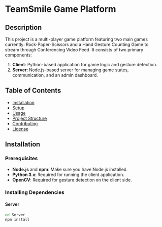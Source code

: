 # TeamSmile Game Platform

## Description
This project is a multi-player game platform featuring two main games currently: Rock-Paper-Scissors and a Hand Gesture Counting Game to stream through Conferencing Video Feed. It consists of two primary components:

1. **Client**: Python-based application for game logic and gesture detection.
2. **Server**: Node.js-based server for managing game states, communication, and an admin dashboard.

## Table of Contents
- [Installation](#installation)
- [Setup](#setup)
- [Usage](#usage)
- [Project Structure](#project-structure)
- [Contributing](#contributing)
- [License](#license)

## Installation

### Prerequisites
- **Node.js** and **npm**: Make sure you have Node.js installed.
- **Python 3.x**: Required for running the client application.
- **OpenCV**: Required for gesture detection on the client side.

### Installing Dependencies
#### Server
```bash
cd Server
npm install
